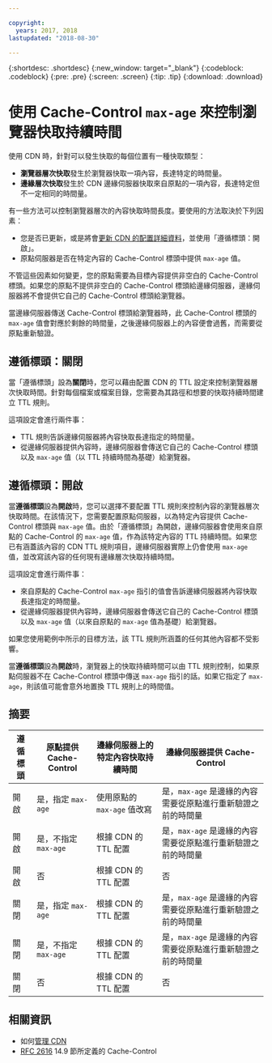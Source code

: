 ```yaml
---

copyright:
  years: 2017, 2018
lastupdated: "2018-08-30"

---
```


{:shortdesc: .shortdesc}
{:new_window: target="_blank"}
{:codeblock: .codeblock}
{:pre: .pre}
{:screen: .screen}
{:tip: .tip}
{:download: .download}

# 使用 Cache-Control `max-age` 來控制瀏覽器快取持續時間

使用 CDN 時，針對可以發生快取的每個位置有一種快取類型：
  * **瀏覽器層次快取**發生於瀏覽器快取一項內容，長達特定的時間量。
  * **邊緣層次快取**發生於 CDN 邊緣伺服器快取來自原點的一項內容，長達特定但不一定相同的時間量。

有一些方法可以控制瀏覽器層次的內容快取時間長度。要使用的方法取決於下列因素：
  * 您是否已更新，或是將會[更新 CDN 的配置詳細資料](https://console.bluemix.net/docs/infrastructure/CDN/how-to.html#updating-cdn-configuration-details)，並使用「遵循標頭：開啟」。
  * 原點伺服器是否在特定內容的 Cache-Control 標頭中提供 `max-age` 值。 

不管這些因素如何變更，您的原點需要為目標內容提供非空白的 Cache-Control 標頭。如果您的原點不提供非空白的 Cache-Control 標頭給邊緣伺服器，邊緣伺服器將不會提供它自己的 Cache-Control 標頭給瀏覽器。

當邊緣伺服器傳送 Cache-Control 標頭給瀏覽器時，此 Cache-Control 標頭的 `max-age` 值會對應於剩餘的時間量，之後邊緣伺服器上的內容便會過舊，而需要從原點重新驗證。 

## 遵循標頭：關閉
當「遵循標頭」設為**關閉**時，您可以藉由配置 CDN 的 TTL 設定來控制瀏覽器層次快取時間。針對每個檔案或檔案目錄，您需要為其路徑和想要的快取持續時間建立 TTL 規則。

這項設定會進行兩件事：
  * TTL 規則告訴邊緣伺服器將內容快取長達指定的時間量。
  * 從邊緣伺服器提供內容時，邊緣伺服器會傳送它自己的 Cache-Control 標頭以及 `max-age` 值（以 TTL 持續時間為基礎）給瀏覽器。

## 遵循標頭：開啟
當**遵循標頭**設為**開啟**時，您可以選擇不要配置 TTL 規則來控制內容的瀏覽器層次快取時間。在該情況下，您需要配置原點伺服器，以為特定內容提供 Cache-Control 標頭與 `max-age` 值。由於「遵循標頭」為開啟，邊緣伺服器會使用來自原點的 Cache-Control 的 `max-age` 值，作為該特定內容的 TTL 持續時間。如果您已有涵蓋該內容的 CDN TTL 規則項目，邊緣伺服器實際上仍會使用 `max-age` 值，並改寫該內容的任何現有邊緣層次快取持續時間。

這項設定會進行兩件事：
  * 來自原點的 Cache-Control `max-age` 指引的值會告訴邊緣伺服器將內容快取長達指定的時間量。
  * 從邊緣伺服器提供內容時，邊緣伺服器會傳送它自己的 Cache-Control 標頭以及 `max-age` 值（以來自原點的 `max-age` 值為基礎）給瀏覽器。

如果您使用範例中所示的目標方法，該 TTL 規則所涵蓋的任何其他內容都不受影響。

當**遵循標頭**設為**開啟**時，瀏覽器上的快取持續時間可以由 TTL 規則控制，如果原點伺服器不在 Cache-Control 標頭中傳送 `max-age` 指引的話。如果它指定了 `max-age`，則該值可能會意外地置換 TTL 規則上的時間值。

## 摘要

|遵循標頭|原點提供 Cache-Control|邊緣伺服器上的特定內容快取持續時間|邊緣伺服器提供 Cache-Control|
|---|---|---|---|
|開啟|是，指定 `max-age`|使用原點的 `max-age` 值改寫|是，`max-age` 是邊緣的內容需要從原點進行重新驗證之前的時間量|
|開啟|是，不指定 `max-age`|根據 CDN 的 TTL 配置|是，`max-age` 是邊緣的內容需要從原點進行重新驗證之前的時間量|
|開啟|否 |根據 CDN 的 TTL 配置|否 |
|關閉|是，指定 `max-age`|根據 CDN 的 TTL 配置|是，`max-age` 是邊緣的內容需要從原點進行重新驗證之前的時間量|
|關閉|是，不指定 `max-age`|根據 CDN 的 TTL 配置|是，`max-age` 是邊緣的內容需要從原點進行重新驗證之前的時間量|
|關閉|否 |根據 CDN 的 TTL 配置|否 |

## 相關資訊
* 如何[管理 CDN](https://console.bluemix.net/docs/infrastructure/CDN/how-to.html)
* [RFC 2616](https://www.ietf.org/rfc/rfc2616.txt) 14.9 節所定義的 Cache-Control
